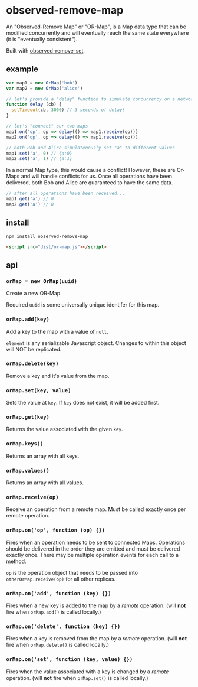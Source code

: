 # observed-remove-map

An "Observed-Remove Map" or "OR-Map", is a Map data type that can be modified concurrently and will eventually reach the same state everywhere (it is "eventually consistent").

Built with [observed-remove-set](https://github.com/RationalCoding/observed-remove-set).

## example

```javascript
var map1 = new OrMap('bob')
var map2 = new OrMap('alice')

// let's provide a "delay" function to simulate concurrency on a network
function delay (cb) {
  setTimeout(cb, 3000) // 3 seconds of delay!
}

// let's "connect" our two maps
map1.on('op', op => delay(() => map1.receive(op)))
map2.on('op', op => delay(() => map1.receive(op)))

// both Bob and Alice simulatenously set "a" to different values
map1.set('a', 0) // {a:0}
map2.set('a', 1) // {a:1}
```

In a normal Map type, this would cause a conflict! However, these are Or-Maps and will handle conflicts for us. Once all operations have been delivered, both Bob and Alice are guaranteed to have the same data.


```javascript
// after all operations have been received...
map1.get('a') // 0
map2.get('a') // 0
```

## install

```
npm install observed-remove-map
```

```html
<script src="dist/or-map.js"></script>
```

## api

### `orMap = new OrMap(uuid)`

Create a new OR-Map.

Required `uuid` is some universally unique identifer for this map.

### `orMap.add(key)`

Add a key to the map with a value of `null`.

`element` is any serializable Javascript object. Changes to within this object will NOT be replicated.

### `orMap.delete(key)`

Remove a key and it's value from the map.

### `orMap.set(key, value)`

Sets the value at `key`. If `key` does not exist, it will be added first.

### `orMap.get(key)`

Returns the value associated with the given `key`.

### `orMap.keys()`

Returns an array with all keys.

### `orMap.values()`

Returns an array with all values.

### `orMap.receive(op)`

Receive an operation from a remote map. Must be called exactly once per remote operation.

### `orMap.on('op', function (op) {})`

Fires when an operation needs to be sent to connected Maps. Operations should be delivered in the order they are emitted and must be delivered exactly once. There may be multiple operation events for each call to a method.

`op` is the operation object that needs to be passed into `otherOrMap.receive(op)` for all other replicas.

### `orMap.on('add', function (key) {})`

Fires when a new key is added to the map by a *remote* operation. (will **not** fire when `orMap.add()` is called locally.)

### `orMap.on('delete', function (key) {})`

Fires when a key is removed from the map by a *remote* operation. (will **not** fire when `orMap.delete()` is called locally.)

### `orMap.on('set', function (key, value) {})`

Fires when the value associated with a key is changed by a *remote* operation. (will **not** fire when `orMap.set()` is called locally.)

